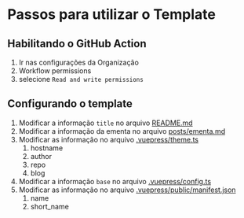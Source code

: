 # Passos para utilizar o Template
## Habilitando o GitHub Action
1. Ir nas configurações da Organização
2. Workflow permissions
3. selecione `Read and write permissions`

## Configurando o template
1. Modificar a informação `title` no arquivo [README.md](README.md)
2. Modificar a informação da ementa no arquivo [posts/ementa.md](posts/ementa.md)
3. Modificar as informação no arquivo [.vuepress/theme.ts](.vuepress/theme.ts)
   1. hostname
   2. author
   3. repo
   4. blog
1. Modificar a informação `base` no arquivo [.vuepress/config.ts](.vuepress/config.ts)
2. Modificar as informação no arquivo [.vuepress/public/manifest.json](.vuepress/public/manifest.json)
   1. name
   2. short_name
